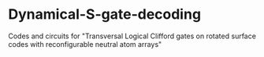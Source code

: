 # Dynamical-S-gate-decoding
Codes and circuits for "Transversal Logical Clifford gates on rotated surface codes with reconfigurable neutral atom arrays"
